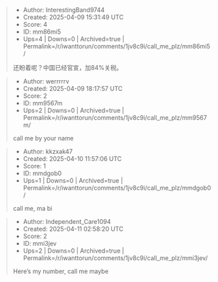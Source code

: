 > - Author: InterestingBand9744
> - Created: 2025-04-09 15:31:49 UTC
> - Score: 4
> - ID: mm86mi5
> - Ups=4 | Downs=0 | Archived=true | Permalink=/r/iwanttorun/comments/1jv8c9i/call_me_plz/mm86mi5/
>
> 还盼着呢？中国已经官宣，加84%关税。

> - Author: werrrrrv
> - Created: 2025-04-09 18:17:57 UTC
> - Score: 2
> - ID: mm9567m
> - Ups=2 | Downs=0 | Archived=true | Permalink=/r/iwanttorun/comments/1jv8c9i/call_me_plz/mm9567m/
>
> call me by your name

> - Author: kkzxak47
> - Created: 2025-04-10 11:57:06 UTC
> - Score: 1
> - ID: mmdgob0
> - Ups=1 | Downs=0 | Archived=true | Permalink=/r/iwanttorun/comments/1jv8c9i/call_me_plz/mmdgob0/
>
> call me, ma bi

> - Author: Independent_Care1094
> - Created: 2025-04-11 02:58:20 UTC
> - Score: 2
> - ID: mmi3jev
> - Ups=2 | Downs=0 | Archived=true | Permalink=/r/iwanttorun/comments/1jv8c9i/call_me_plz/mmi3jev/
>
> Here’s my number, call me maybe
